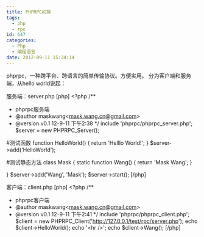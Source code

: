 ```yaml
---
title: PHPRPC初探
tags:
  - php
  - rpc
id: 647
categories:
  - Php
  - 编程语言
date: 2012-09-11 15:34:14
---
```


 phprpc，一种跨平台、跨语言的简单传输协议。方便实用。
分为客户端和服务端，从hello world说起：

服务端：server.php<!--more-->
[php]
&lt;?php
/**
 * phprpc服务端
 * @author maskwang&lt;mask.wang.cn@gmail.com&gt;
 * @version v0.1  12-9-11 下午2:38
 */
include 'phprpc/phprpc_server.php';
$server = new PHPRPC_Server();

#测试函数
function HelloWorld()
{
    return 'Helllo World!';
}
$server-&gt;add('HelloWorld');

#测试静态方法
class Mask
{
    static function Wang()
    {
        return 'Mask Wang';
    }

}
$server-&gt;add('Wang', 'Mask');
$server-&gt;start();
[/php]

客户端：client.php
[php]
&lt;?php
/**
 * phprpc客户端
 * @author maskwang&lt;mask.wang.cn@gmail.com&gt;
 * @version v0.1  12-9-11 下午2:41
 */
include 'phprpc/phprpc_client.php';
$client = new PHPRPC_Client('http://127.0.0.1/test/rpc/server.php');
echo $client-&gt;HelloWorld();
      echo '&lt;hr /&gt;';
echo $client-&gt;Wang();
[/php]